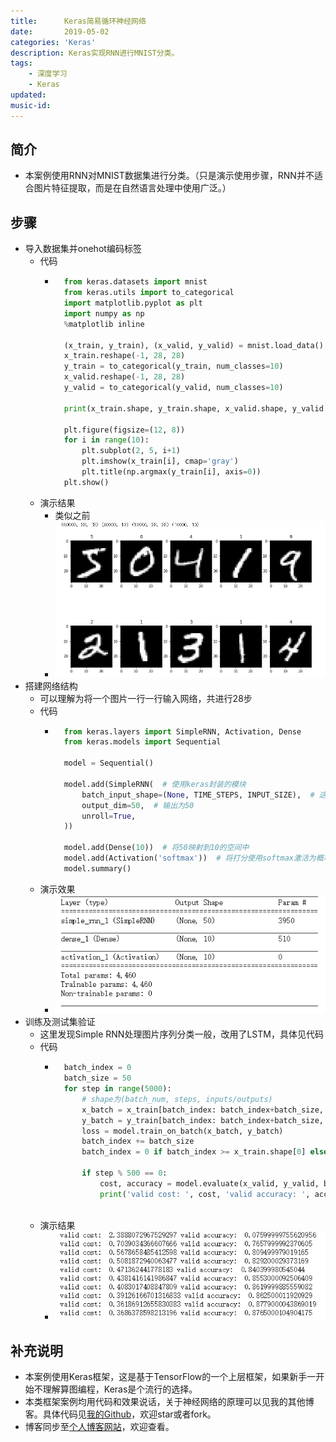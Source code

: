 ```yaml
---
title:      Keras简易循环神经网络
date:       2019-05-02
categories: 'Keras'
description: Keras实现RNN进行MNIST分类。
tags:
    - 深度学习
    - Keras
updated: 
music-id: 
---
```

## 简介
- 本案例使用RNN对MNIST数据集进行分类。（只是演示使用步骤，RNN并不适合图片特征提取，而是在自然语言处理中使用广泛。）


## 步骤
- 导入数据集并onehot编码标签
	- 代码
		- ```python
			from keras.datasets import mnist
			from keras.utils import to_categorical
			import matplotlib.pyplot as plt
			import numpy as np
			%matplotlib inline
			
			(x_train, y_train), (x_valid, y_valid) = mnist.load_data()
			x_train.reshape(-1, 28, 28)
			y_train = to_categorical(y_train, num_classes=10)
			x_valid.reshape(-1, 28, 28)
			y_valid = to_categorical(y_valid, num_classes=10)
			
			print(x_train.shape, y_train.shape, x_valid.shape, y_valid.shape)
			
			plt.figure(figsize=(12, 8))
			for i in range(10):
				plt.subplot(2, 5, i+1)
				plt.imshow(x_train[i], cmap='gray')
				plt.title(np.argmax(y_train[i], axis=0))
			plt.show()
			```
	- 演示结果
		- 类似之前
		- ![](/asset/2019-05-02/data.png)
- 搭建网络结构
	- 可以理解为将一个图片一行一行输入网络，共进行28步
	- 代码
		- ```python
			from keras.layers import SimpleRNN, Activation, Dense
			from keras.models import Sequential
			
			model = Sequential()
			
			model.add(SimpleRNN(  # 使用keras封装的模块
				batch_input_shape=(None, TIME_STEPS, INPUT_SIZE),  # 这里可以理解为一个图片28行数据一次送入一行（如果是动态步长，keras实现略显麻烦）
				output_dim=50,  # 输出为50
				unroll=True,
			))
			
			model.add(Dense(10))  # 将50映射到10的空间中
			model.add(Activation('softmax'))  # 将打分使用softmax激活为概率
			model.summary()
			```
	- 演示效果
		- ![](/asset/2019-05-02/structure.png)
- 训练及测试集验证
	- 这里发现Simple RNN处理图片序列分类一般，改用了LSTM，具体见代码
	- 代码
		- ```python
			batch_index = 0
			batch_size = 50
			for step in range(5000):
				# shape为(batch_num, steps, inputs/outputs)
				x_batch = x_train[batch_index: batch_index+batch_size, :, :]  # 一次取64张图片
				y_batch = y_train[batch_index: batch_index+batch_size, :]
				loss = model.train_on_batch(x_batch, y_batch)
				batch_index += batch_size
				batch_index = 0 if batch_index >= x_train.shape[0] else batch_index  # 一旦取完了所有数据，batch索引清空
			
				if step % 500 == 0:
					cost, accuracy = model.evaluate(x_valid, y_valid, batch_size=y_valid.shape[0], verbose=False)  # 将测试数据全部送入
					print('valid cost: ', cost, 'valid accuracy: ', accuracy)
			
			```
	- 演示结果
		- ![](/asset/2019-05-02/rst.png)


## 补充说明
- 本案例使用Keras框架，这是基于TensorFlow的一个上层框架，如果新手一开始不理解算图编程，Keras是个流行的选择。
- 本类框架案例均用代码和效果说话，关于神经网络的原理可以见我的其他博客。具体代码见[我的Github](https://github.com/luanshiyinyang/Tutorial/tree/Keras/RNNDemo)，欢迎star或者fork。
- 博客同步至[个人博客网站](https://luanshiyinyang.github.io)，欢迎查看。